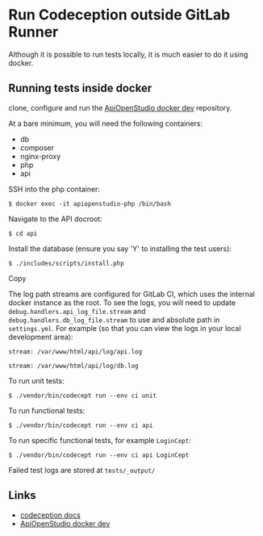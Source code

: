 Run Codeception outside GitLab Runner
=====================================

Although it is possible to run tests locally, it is much easier to do it using
docker.

Running tests inside docker
---------------------------

clone, configure and run the [ApiOpenStudio docker dev][docker_dev]
repository.

At a bare minimum, you will need the following containers:

- db
- composer
- nginx-proxy
- php
- api

SSH into the php container:

    $ docker exec -it apiopenstudio-php /bin/bash

Navigate to the API docroot:

    $ cd api

Install the database (ensure you say 'Y' to installing the test users):

    $ ./includes/scripts/install.php

Copy 

The log path streams are configured for GitLab CI, which uses the internal
docker instance as the root. To see the logs, you will need to update
`debug.handlers.api_log_file.stream` and `debug.handlers.db_log_file.stream` to
use and absolute path in `settings.yml`. For example (so that you can view the
logs in your local development area):

    stream: /var/www/html/api/log/api.log

    stream: /var/www/html/api/log/db.log

To run unit tests:

    $ ./vendor/bin/codecept run --env ci unit

To run functional tests:

    $ ./vendor/bin/codecept run --env ci api

To run specific functional tests, for example `LoginCept`:

    $ ./vendor/bin/codecept run --env ci api LoginCept

Failed test logs are stored at `tests/_output/`

Links
-----

- [codeception docs][codecept_docs]
- [ApiOpenStudio docker dev][docker_dev]

[docker_dev]: https://github.com/naala89/apiopenstudio_docker_dev
[codecept_docs]: https://codeception.com/docs/
